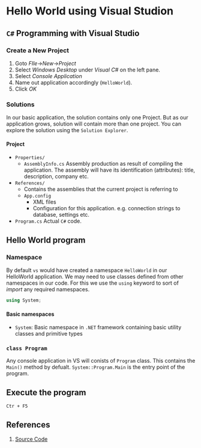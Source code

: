 # Hello World using Visual Studion

## `C#` Programming with Visual Studio
### Create a New Project
1. Goto _FIle_->_New_->_Project_
2. Select _Windows Desktop_ under _Visual C#_ on the left pane.
3. Select _Console Application_
4. Name out application accordingly (`HelloWorld`).
5. Click _OK_

### Solutions
In our basic application, the solution contains only one Project. But as our
application grows, solution will contain more than one project. You can explore
the solution using the `Solution Explorer`.

#### Project
* `Properties/`
  + `AssemblyInfo.cs`
     Assembly production as result of compiling the application. The assembly
     will have its identification (attributes): title, description, company etc.
* `References/`
  + Contains the assemblies that the current project is referring to
  + `App.config`
     * XML files
     * Configuration for this application. e.g. connection strings to database,
       settings etc.
* `Program.cs`
   Actual `C#` code.

## Hello World program
### Namespace
By default `vs` would have created a namespace `HelloWorld` in our HelloWorld
application. We may need to use classes defined from other namespaces in our
code. For this we use the `using` keyword to sort of _import_ any required
namespaces.

```c#
using System;
```

#### Basic namespaces
* `System`: Basic namespace in `.NET` framework containing basic utility classes
   and primitive types

### `class Program`
Any console application in VS will conists of `Program` class. This contains
the `Main()` method by defualt. `System::Program.Main` is the entry point of the
program.

## Execute the program
`Ctr + F5`

## References
1. [Source Code](../HelloWorld/)
